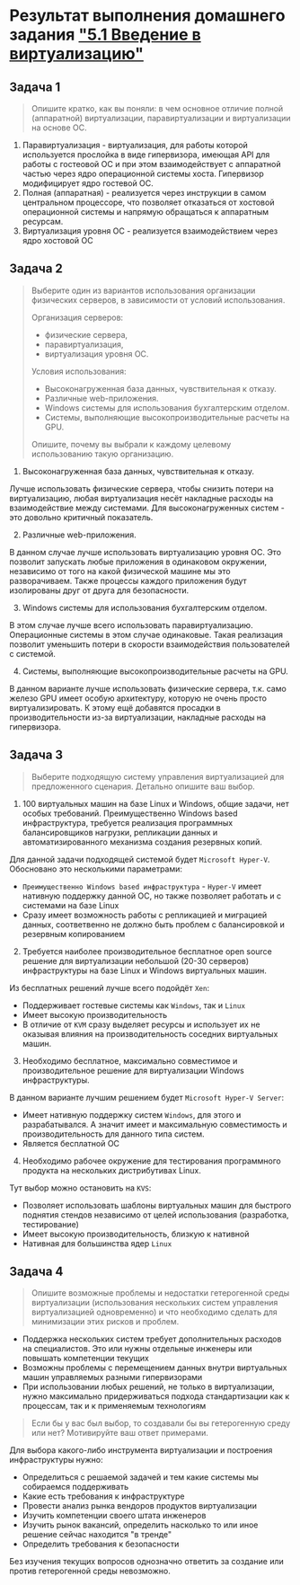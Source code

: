 # Результат выполнения домашнего задания ["5.1 Введение в виртуализацию"](https://github.com/netology-code/virt-homeworks/tree/virt-11/05-virt-01-basics)

## Задача 1

> Опишите кратко, как вы поняли: в чем основное отличие полной (аппаратной) виртуализации, паравиртуализации и виртуализации на основе ОС.

1. Паравиртуализация - виртуализация, для работы которой используется прослойка в виде гипервизора, имеющая API для работы с гостеовой ОС и при этом взаимодействует с аппаратной частью через ядро операционной системы хоста. Гипервизор модифицирует ядро гостевой ОС.
2. Полная (аппаратная) - реализуется через инструкции в самом центральном процессоре, что позволяет отказаться от хостовой операционной системы и напрямую обращаться к аппаратным ресурсам.
3. Виртуализация уровня ОС - реализуется взаимодействием через ядро хостовой ОС

## Задача 2
> Выберите один из вариантов использования организации физических серверов, в зависимости от условий использования.
>
> Организация серверов:
> * физические сервера,
> * паравиртуализация,
> * виртуализация уровня ОС.
>
> Условия использования:
> * Высоконагруженная база данных, чувствительная к отказу.
> * Различные web-приложения.
> * Windows системы для использования бухгалтерским отделом.
> * Системы, выполняющие высокопроизводительные расчеты на GPU.
> 
> Опишите, почему вы выбрали к каждому целевому использованию такую организацию.

1. Высоконагруженная база данных, чувствительная к отказу.

Лучше использовать физические сервера, чтобы снизить потери на виртуализацию, любая виртуализация несёт накладные расходы на взаимодействие между системами. Для высоконагруженных систем - это довольно критичный показатель.

2. Различные web-приложения.

В данном случае лучше использовать виртуализацию уровня ОС. Это позволит запускать любые приложения в одинаковом окружении, независимо от того на какой физической машине мы это разворачиваем. Также процессы каждого приложения будут изолированы друг от друга для безопасности.

3. Windows системы для использования бухгалтерским отделом.

В этом случае лучше всего использовать паравиртуализацию. Операционные системы в этом случае одинаковые. Такая реализация позволит уменьшить потери в скорости взаимодействия пользователей с системой.

4. Системы, выполняющие высокопроизводительные расчеты на GPU.

В данном варианте лучше использовать физические сервера, т.к. само железо GPU имеет особую архитектуру, которую не очень просто виртуализировать. К этому ещё добавятся просадки в производительности из-за виртуализации, накладные расходы на гипервизора.

## Задача 3

> Выберите подходящую систему управления виртуализацией для предложенного сценария. Детально опишите ваш выбор.

1. 100 виртуальных машин на базе Linux и Windows, общие задачи, нет особых требований. Преимущественно Windows based инфраструктура, требуется реализация программных балансировщиков нагрузки, репликации данных и автоматизированного механизма создания резервных копий.

Для данной задачи подходящей системой будет `Microsoft Hyper-V`. Обосновано это несколькими параметрами: 
* `Преимущественно Windows based инфраструктура` - `Hyper-V` имеет нативную поддержку данной ОС, но также позволяет работать и с системами на базе Linux
* Сразу имеет возможность работы с репликацией и миграцией данных, соответвенно не должно быть проблем с балансировкой и резервным копированием

2. Требуется наиболее производительное бесплатное open source решение для виртуализации небольшой (20-30 серверов) инфраструктуры на базе Linux и Windows виртуальных машин.

Из бесплатных решений лучше всего подойдёт `Xen`:
* Поддерживает гостевые системы как `Windows`, так и `Linux`
* Имеет высокую производительность
* В отличие от `KVM` сразу выделяет ресурсы и использует их не оказывая влияния на производительность соседних виртуальных машин. 

3. Необходимо бесплатное, максимально совместимое и производительное решение для виртуализации Windows инфраструктуры.

В данном варианте лучшим решением будет `Microsoft Hyper-V Server`:
* Имеет нативную поддержку систем `Windows`, для этого и разрабатывался. А значит имеет и максимальную совместимость и производительность для данного типа систем.
* Является бесплатной ОС

4. Необходимо рабочее окружение для тестирования программного продукта на нескольких дистрибутивах Linux.

Тут выбор можно остановить на `KVS`:
* Позволяет использовать шаблоны виртуальных машин для быстрого поднятия стендов независимо от целей использования (разработка, тестирование)
* Имеет высокую производительность, близкую к нативной
* Нативная для большинства ядер `Linux`

## Задача 4

> Опишите возможные проблемы и недостатки гетерогенной среды виртуализации (использования нескольких систем управления виртуализацией одновременно) и что необходимо сделать для минимизации этих рисков и проблем.

* Поддержка нескольких систем требует дополнительных расходов на специалистов. Это или нужны отдельные инженеры или повышать компетенции текущих
* Возможны проблемы с перемещением данных внутри виртуальных машин управляемых разными гипервизорами
* При использовании любых решений, не только в виртуализации, нужно максимально придерживаться подхода стандартизации как к процессам, так и к применяемым технологиям

> Если бы у вас был выбор, то создавали бы вы гетерогенную среду или нет? Мотивируйте ваш ответ примерами.

Для выбора какого-либо инструмента виртуализации и построения инфраструктуры нужно:
- Определиться с решаемой задачей и тем какие системы мы собираемся поддерживать
- Какие есть требования к инфраструктуре
- Провести анализ рынка вендоров продуктов виртуализации
- Изучить компетенции своего штата инженеров
- Изучить рынок вакансий, определить насколько то или иное решение сейчас находится "в тренде"
- Определить требования к безопасности

Без изучения текущих вопросов однозначно ответить за создание или против гетерогенной среды невозможно.